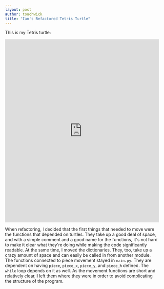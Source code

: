 ```yaml
---
layout: post
author: touchwick
title: "Ian's Refactored Tetris Turtle"
---
```

This is my Tetris turtle:

<iframe src="https://trinket.io/embed/python/1a204748eb" width="100%" height="600" frameborder="0" marginwidth="0" marginheight="0" allowfullscreen></iframe>

When refactoring, I decided that the first things that needed to move were the functions that depended on turtles. They take up a good deal of space, and with a simple comment and a good name for the functions, it's not hard to make it clear what they're doing while making the code significantly readable. At the same time, I moved the dictionaries. They, too, take up a crazy amount of space and can easily be called in from another module. The functions connected to piece movement stayed in ```main.py```. They are dependent on having ```piece```, ```piece_x```, ```piece_y```, and ```piece_h``` defined. The ```while``` loop depends on it as well. As the movement functions are short and relatively clear, I left them where they were in order to avoid complicating the structure of the program. 
